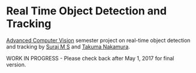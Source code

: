 # Real Time Object Detection and Tracking

[Advanced Computer Vision](https://www.cc.gatech.edu/~hays/7476/) semester project on real-time object detection and tracking by [Suraj M S](http://www.braindeadpool.com) and [Takuma Nakamura](http://takumanakamura.net/English/).

WORK IN PROGRESS - Please check back after May 1, 2017 for final version.
